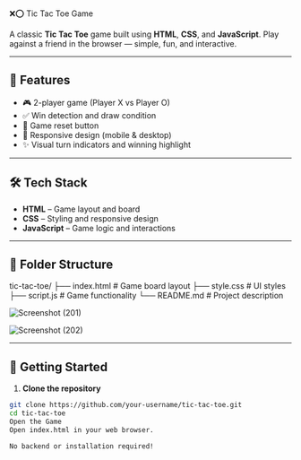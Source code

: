 
❌⭕ Tic Tac Toe Game

A classic **Tic Tac Toe** game built using **HTML**, **CSS**, and **JavaScript**. Play against a friend in the browser — simple, fun, and interactive.

---

## 🌟 Features

- 🎮 2-player game (Player X vs Player O)
- ✅ Win detection and draw condition
- 🔁 Game reset button
- 📱 Responsive design (mobile & desktop)
- ✨ Visual turn indicators and winning highlight

---

## 🛠️ Tech Stack

- **HTML** – Game layout and board
- **CSS** – Styling and responsive design
- **JavaScript** – Game logic and interactions

---

## 📁 Folder Structure

tic-tac-toe/
├── index.html # Game board layout
├── style.css # UI styles
├── script.js # Game functionality
└── README.md # Project description

![Screenshot (201)](https://github.com/user-attachments/assets/9ff4aa65-784a-4b19-8ec8-b89e51283d97)

![Screenshot (202)](https://github.com/user-attachments/assets/d32e36b6-4079-4113-8684-d383e957cc14)



---

## 🚀 Getting Started

1. **Clone the repository**
```bash
git clone https://github.com/your-username/tic-tac-toe.git
cd tic-tac-toe
Open the Game
Open index.html in your web browser.

No backend or installation required!
